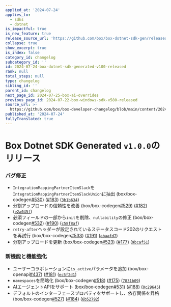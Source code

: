 ```yaml
---
applied_at: '2024-07-24'
applies_to:
  - sdks
  - dotnet
is_impactful: true
is_new_feature: true
release_source_url: 'https://github.com/box/box-dotnet-sdk-gen/releases/tag/v1.0.0'
collapse: true
show_excerpt: true
is_index: false
category_id: changelog
subcategory_id: ''
id: 2024-07-24-box-dotnet-sdk-generated-v100-released
rank: null
total_steps: null
type: changelog
sibling_id: ''
parent_id: changelog
next_page_id: 2024-07-25-box-ai-overrides
previous_page_id: 2024-07-22-box-windows-sdk-v580-released
source_url: >-
  https://github.com/box/box-developer-changelog/blob/main/content/2024/07-24-box-dotnet-sdk-generated-v100-released.md
published_at: '2024-07-24'
fullyTranslated: true
---
```

# Box Dotnet SDK Generated `v1.0.0`のリリース

### バグ修正

* `IntegrationMappingPartnerItemSlack`を`IntegrationMappingPartnerItemSlackUnion`に抽出 (box/box-codegen[#530][1]) ([#183][2]) ([`3b1b634`][3])
* 分割アップロードの信頼性を改善 (box/box-codegen[#529][4]) ([#182][5]) ([`e2a045f`][6])
* 必須フィールドの一部から`init`を削除、`nullability`の修正 (box/box-codegen[#532][7]) ([#190][8]) ([`c58f8af`][9])
* `retry-after`ヘッダーが設定されているステータスコード202のリクエストを再試行 (box/box-codegen[#533][10]) ([#191][11]) ([`abaafd7`][12])
* 分割アップロードを更新 (box/box-codegen[#523][13]) ([#177][14]) ([`9bcaf51`][15])

### 新機能と機能強化

* ユーザーコラボレーションに`is_active`パラメータを追加 (box/box-openapi[#437][16]) ([#181][17]) ([`ec5f2d1`][18])
* `namespaces`を簡略化 (box/box-codegen[#518][19]) ([#175][20]) ([`7831b09`][21])
* AIエージェントAPIをサポート (box/box-codegen[#531][22]) ([#188][23]) ([`0c29645`][24])
* デフォルトのインターフェースプロパティをサポートし、依存関係を昇格 (box/box-codegen[#527][25]) ([#184][26]) ([`6b52792`][27])

[1]: https://github.com/box/box-codegen/issues/530

[2]: https://github.com/box/box-codegen/issues/183

[3]: https://github.com/box/box-codegen/commit/3b1b634904edc73af094aa8aa6e89d32b9e92aee

[4]: https://github.com/box/box-codegen/issues/529

[5]: https://github.com/box/box-codegen/issues/182

[6]: https://github.com/box/box-codegen/commit/e2a045f5d2afbe15be0284099ee2236f9c19cd73

[7]: https://github.com/box/box-codegen/issues/532

[8]: https://github.com/box/box-codegen/issues/190

[9]: https://github.com/box/box-codegen/commit/c58f8afa41fa4346eb3f2ced9e48695980e917e1

[10]: https://github.com/box/box-codegen/issues/533

[11]: https://github.com/box/box-codegen/issues/191

[12]: https://github.com/box/box-codegen/commit/abaafd70b982ae560430ff083b4bee1d533d5275

[13]: https://github.com/box/box-codegen/issues/523

[14]: https://github.com/box/box-codegen/issues/177

[15]: https://github.com/box/box-codegen/commit/9bcaf51e0bcd3134dea2b37277a24abaa483754a

[16]: https://github.com/box/box-codegen/issues/437

[17]: https://github.com/box/box-codegen/issues/181

[18]: https://github.com/box/box-codegen/commit/ec5f2d1d2cdba330f26a7db40042b70d3ec5bca2

[19]: https://github.com/box/box-codegen/issues/518

[20]: https://github.com/box/box-codegen/issues/175

[21]: https://github.com/box/box-codegen/commit/7831b098971616497cbc90a8c277fee9b2c42c39

[22]: https://github.com/box/box-codegen/issues/531

[23]: https://github.com/box/box-codegen/issues/188

[24]: https://github.com/box/box-codegen/commit/0c296458ef966e57c5aba2a8068034d4de820ef9

[25]: https://github.com/box/box-codegen/issues/527

[26]: https://github.com/box/box-codegen/issues/184

[27]: https://github.com/box/box-codegen/commit/6b52792057ab94f6bcc2f86b47e0ed5f25900adf
